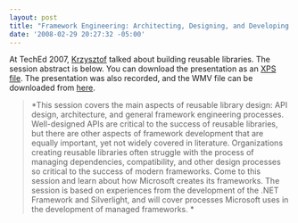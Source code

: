 ```yaml
---
layout: post
title: "Framework Engineering: Architecting, Designing, and Developing Reusable Libraries"
date: '2008-02-29 20:27:32 -05:00'
---
```


At TechEd 2007, [Krzysztof](http://blogs.msdn.com/kcwalina/) talked about building reusable libraries. The session abstract is below. You can download the presentation as an [XPS file](http://blogs.msdn.com/kcwalina/attachment/7031258.ashx). The presentation was also recorded, and the WMV file can be downloaded from [here](http://download.microsoft.com/download/b/d/1/bd133733-9647-445f-bc06-238ae9c0dd48/FrameworkEngineering.wmv).

> *This session covers the main aspects of reusable library design: API design, architecture, and general framework engineering processes. Well-designed APIs are critical to the success of reusable libraries, but there are other aspects of framework development that are equally important, yet not widely covered in literature. Organizations creating reusable libraries often struggle with the process of managing dependencies, compatibility, and other design processes so critical to the success of modern frameworks. Come to this session and learn about how Microsoft creates its frameworks. The session is based on experiences from the development of the .NET Framework and Silverlight, and will cover processes Microsoft uses in the development of managed frameworks. *

